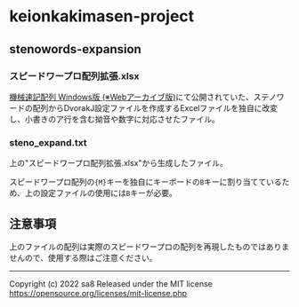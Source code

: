 # keionkakimasen-project

## stenowords-expansion

### スピードワープロ配列拡張.xlsx
[機械速記配列 Windows版 (※Webアーカイブ版)](https://web.archive.org/web/20140816110446/http://stenokb.wordpress.com/)にて公開されていた、ステノワードの配列からDvorakJ設定ファイルを作成するExcelファイルを独自に改変し、小書きのア行を含む拗音や数字に対応させたファイル。

### steno_expand.txt
上の"スピードワープロ配列拡張.xlsx"から生成したファイル。

スピードワープロ配列の`{M}`キーを独自にキーボードの`B`キーに割り当てているため、上の設定ファイルの使用には`B`キーが必要。

## 注意事項
上のファイルの配列は実際のスピードワープロの配列を再現したものではありませんので、使用する際はご注意ください。

----
Copyright (c) 2022 sa8
Released under the MIT license
https://opensource.org/licenses/mit-license.php
